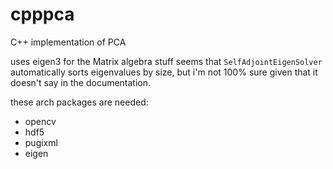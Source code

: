 # cpppca
C++ implementation of PCA

uses eigen3 for the Matrix algebra stuff
seems that `SelfAdjointEigenSolver` automatically sorts eigenvalues by size, but
i'm not 100% sure given that it doesn't say in the documentation.

these arch packages are needed:
* opencv
* hdf5
* pugixml
* eigen
